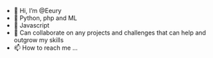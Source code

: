 - 👋 Hi, I’m @Eeury
- 👀 Python, php and ML
- 🌱 Javascript
- 💞️ Can collaborate on any projects  and challenges that can help and outgrow my skills 
- 📫 How to reach me ...

<!---
Eeury/Eeury is a ✨ special ✨ repository because its `README.md` (this file) appears on your GitHub profile.
You can click the Preview link to take a look at your changes.
--->
